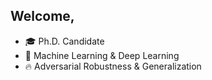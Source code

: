 ## Welcome,
- :mortar_board: Ph.D. Candidate
- :blue_book: Machine Learning & Deep Learning
- :fire: Adversarial Robustness & Generalization

